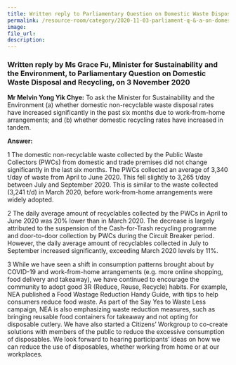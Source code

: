 ```yaml
---  
title: Written reply to Parliamentary Question on Domestic Waste Disposal and Recycling by Ms Grace Fu, Minister for Sustainability and the Environment  
permalink: /resource-room/category/2020-11-03-parliament-q-&-a-on-domestic-waste-disposal-and-recycling/  
image:  
file_url:  
description:  
---  
```


### Written reply by Ms Grace Fu, Minister for Sustainability and the Environment, to Parliamentary Question on Domestic Waste Disposal and Recycling, on 3 November 2020  

**Mr Melvin Yong Yik Chye:** To ask the Minister for Sustainability and the Environment (a) whether domestic non-recyclable waste disposal rates have increased significantly in the past six months due to work-from-home arrangements; and (b) whether domestic recycling rates have increased in tandem.  

**Answer:**  

1 The domestic non-recyclable waste collected by the Public Waste Collectors (PWCs) from domestic and trade premises did not change significantly in the last six months. The PWCs collected an average of 3,340 t/day of waste from April to June 2020. This fell slightly to 3,265 t/day between July and September 2020.  This is similar to the waste collected (3,241 t/d) in March 2020, before work-from-home arrangements were widely adopted.  

2 The daily average amount of recyclables collected by the PWCs in April to June 2020 was 20% lower than in March 2020. The decrease is largely attributed to the suspension of the Cash-for-Trash recycling programme and door-to-door collection by PWCs during the Circuit Breaker period. However, the daily average amount of recyclables collected in July to September increased significantly, exceeding March 2020 levels by 11%.  

3 While we have seen a shift in consumption patterns brought about by COVID-19 and work-from-home arrangements (e.g. more online shopping, food delivery and takeaway), we have continued to encourage the community to adopt good 3R (Reduce, Reuse, Recycle) habits. For example, NEA published a Food Wastage Reduction Handy Guide, with tips to help consumers reduce food waste. As part of the Say Yes to Waste Less campaign, NEA is also emphasizing waste reduction measures, such as bringing reusable food containers for takeaway and not opting for disposable cutlery. We have also started a Citizens’ Workgroup to co-create solutions with members of the public to reduce the excessive consumption of disposables. We look forward to hearing participants’ ideas on how we can reduce the use of disposables, whether working from home or at our workplaces.  
